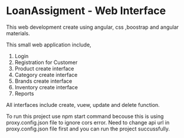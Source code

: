 # LoanAssigment - Web Interface

This web development create using angular, css ,boostrap and angular materials.

This small web application include,
   1. Login
   2. Registration for Customer
   3. Product create interface
   4. Category create interface
   5. Brands create interface
   6. Inventory create interface
   7. Reports
   
   
  All interfaces include create, vuew, update and delete function.
  
  To run this project use npm start command becouse this is using proxy.config.json file to ignore cors error.
  Need to change api url in proxy.config.json file first and you can run the project succussfully.
